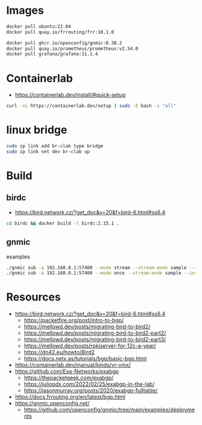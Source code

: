 # Images

```bash
docker pull ubuntu:22.04
docker pull quay.io/frrouting/frr:10.1.0

docker pull ghcr.io/openconfig/gnmic:0.38.2
docker pull quay.io/prometheus/prometheus:v2.54.0
docker pull grafana/grafana:11.1.4
```

# Containerlab
- https://containerlab.dev/install/#quick-setup

```bash
curl -sL https://containerlab.dev/setup | sudo -E bash -s "all"
```

# linux bridge
```bash
sudo ip link add br-clab type bridge
sudo ip link set dev br-clab up
```

# Build
## birdc
- https://bird.network.cz/?get_doc&v=20&f=bird-6.html#ss6.4

```bash
cd birdc && docker build -t birdc:2.15.1 .
```

## gnmic
examples
```bash
./gnmic sub -a 192.168.0.1:57400 --mode stream --stream-mode sample --insecure -u admin -p admin@123 --format prototext --debug --path /network-instances/network-instance/protocols/protocol/bgp/global/state
./gnmic sub -a 192.168.0.1:57400 --mode once --stream-mode sample --insecure -u admin -p admin@123 --format prototext --debug --path /network-instances/
```

# Resources
- https://bird.network.cz/?get_doc&v=20&f=bird-6.html#ss6.4
  - https://packetfire.org/post/intro-to-bgp/
  - https://mellowd.dev/posts/migrating-bird-to-bird2/
  - https://mellowd.dev/posts/migrating-bird-to-bird2-part2/
  - https://mellowd.dev/posts/migrating-bird-to-bird2-part3/
  - https://mellowd.dev/posts/rpkiserver-for-12c-a-year/
  - https://dn42.eu/howto/Bird2
  - https://docs.netx.as/tutorials/bgp/basic-bgp.html
- https://containerlab.dev/manual/kinds/vr-vmx/
- https://github.com/Exa-Networks/exabgp
  - https://thepacketgeek.com/exabgp/
  - https://juliopdx.com/2022/02/25/exabgp-in-the-lab/
  - https://jasonmurray.org/posts/2020/exabgp-fulltable/
- https://docs.frrouting.org/en/latest/bgp.html
- https://gnmic.openconfig.net/
  - https://github.com/openconfig/gnmic/tree/main/examples/deployments
